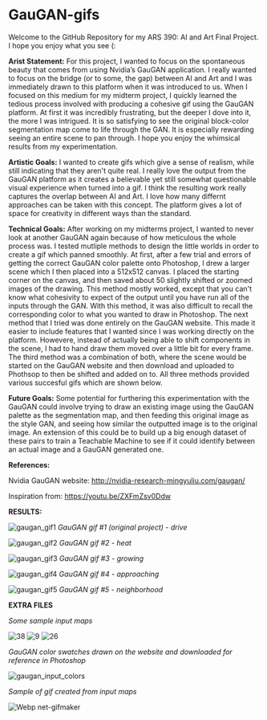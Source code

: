 # GauGAN-gifs
Welcome to the GitHub Repository for my ARS 390: AI and Art Final Project.  I hope you enjoy what you see (:

**Arist Statement:**
For this project, I wanted to focus on the spontaneous beauty that comes from using Nvidia’s GauGAN application.  I really wanted to focus on the bridge (or to some, the gap) between AI and Art and I was immediately drawn to this platform when it was introduced to us.  When I focused on this medium for my midterm project, I quickly learned the tedious process involved with producing a cohesive gif using the GauGAN platform.  At first it was incredibly frustrating, but the deeper I dove into it, the more I was intrigued.  It is so satisfying to see the original block-color segmentation map come to life through the GAN.  It is especially rewarding seeing an entire scene to pan through.  I hope you enjoy the whimsical results from my experimentation.

**Artistic Goals:**
I wanted to create gifs which give a sense of realism, while still indicating that they aren't quite real. I really love the output from the GauGAN platform as it creates a believable yet still somewhat questionable visual experience when turned into a gif.  I think the resulting work really captures the overlap between AI and Art.  I love how many differnt approaches can be taken with this concept.  The platform gives a lot of space for creativity in different ways than the standard.  
        
**Technical Goals:**
After working on my midterms project, I wanted to never look at another GauGAN again because of how meticulous the whole process was.  I tested mutliple methods to design the little worlds in order to create a gif which panned smoothly.  At first, after a few trial and errors of getting the correct GauGAN color palette onto Photoshop, I drew a larger scene which I then placed into a 512x512 canvas.  I placed the starting corner on the canvas, and then saved about 50 slightly shifted or zoomed images of the drawing.  This method mostly worked, except that you can't know what cohesivity to expect of the output until you have run all of the inputs through the GAN.  With this method, it was also difficult to recall the corresponding color to what you wanted to draw in Photoshop.  The next method that I tried was done entirely on the GauGAN website.  This made it easier to include features that I wanted since I was working directly on the platform.  Howevere, instead of actually being able to shift components in the scene, I had to hand draw them moved over a little bit for every frame.  The third method was a combination of both, where the scene would be started on the GauGAN website and then download and uploaded to Phothsop to then be shifted and added on to.  All three methods provided various succesful gifs which are shown below. 

**Future Goals:**
Some potential for furthering this experimentation with the GauGAN could involve trying to draw an existing image using the GauGAN palette as the segmentation map, and then feeding this original image as the style GAN, and seeing how similar the outputted image is to the original image.  An extension of this could be to build up a big enough dataset of these pairs to train a Teachable Machine to see if it could identify between an actual image and a GauGAN generated one.   

**References:** 

Nvidia GauGAN website: http://nvidia-research-mingyuliu.com/gaugan/

Inspiration from: https://youtu.be/ZXFmZsv0Ddw

**RESULTS:**

![gaugan_gif1](https://user-images.githubusercontent.com/79603235/116840891-838de480-aba5-11eb-90dc-a7862fc57f47.gif)
*GauGAN gif #1 (original project) - drive*

![gaugan_gif2](https://user-images.githubusercontent.com/79603235/116840960-b46e1980-aba5-11eb-8760-5652983e7e5b.gif)
*GauGAN gif #2 - heat*

![gaugan_gif3](https://user-images.githubusercontent.com/79603235/116840980-bf28ae80-aba5-11eb-815f-0aaf496035dd.gif)
*GauGAN gif #3 - growing*

![gaugan_gif4](https://user-images.githubusercontent.com/79603235/116841023-d9628c80-aba5-11eb-9b17-92476c48f8b3.gif)
*GauGAN gif #4 - approaching*

![gaugan_gif5](https://user-images.githubusercontent.com/79603235/116841047-ec755c80-aba5-11eb-85bd-543ec5b9c279.gif)
*GauGAN gif #5 - neighborhood*

**EXTRA FILES**

*Some sample input maps*

![38](https://user-images.githubusercontent.com/79603235/116840936-a8825780-aba5-11eb-965e-9461dfada7a8.png)
![9](https://user-images.githubusercontent.com/79603235/116840938-a8825780-aba5-11eb-942d-2c7a23ca0971.png)
![26](https://user-images.githubusercontent.com/79603235/116840939-a91aee00-aba5-11eb-84a3-75a99bc81e78.png)


*GauGAN color swatches drawn on the website and downloaded for reference in Photoshop*

![gaugan_input_colors](https://user-images.githubusercontent.com/79603235/116840796-36117780-aba5-11eb-96ae-c1122b393c02.png)

*Sample of gif created from input maps*

![Webp net-gifmaker](https://user-images.githubusercontent.com/79603235/116841137-3c542380-aba6-11eb-8e92-c50f616fb084.gif)
